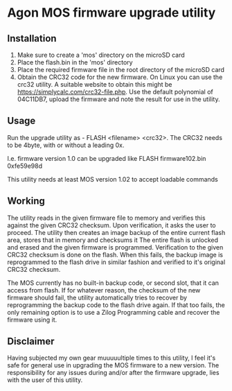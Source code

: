 # Agon MOS firmware upgrade utility
## Installation
1. Make sure to create a 'mos' directory on the microSD card
2. Place the flash.bin in the 'mos' directory
3. Place the required firmware file in the root directory of the microSD card
4. Obtain the CRC32 code for the new firmware. On Linux you can use the crc32 utility. A suitable website to obtain this might be https://simplycalc.com/crc32-file.php. Use the default polynomial of 04C11DB7, upload the firmware and note the result for use in the utility.

## Usage
Run the upgrade utility as - FLASH \<filename\> \<crc32\>. The CRC32 needs to be 4byte, with or without a leading 0x. 

I.e. firmware version 1.0 can be upgraded like FLASH firmware102.bin 0xfe59e98d

This utility needs at least MOS version 1.02 to accept loadable commands

## Working
The utility reads in the given firmware file to memory and verifies this against the given CRC32 checksum.
Upon verification, it asks the user to proceed.
The utility then creates an image backup of the entire current flash area, stores that in memory and checksums it
The entire flash is unlocked and erased and the given firmware is programmed.
Verification to the given CRC32 checksum is done on the flash. When this fails, the backup image is reprogrammed to the flash drive in similar fashion and verified to it's original CRC32 checksum.

The MOS currently has no built-in backup code, or second slot, that it can access from flash. If for whatever reason, the checksum of the new firmware should fail, the utility automatically tries to recover by reprogramming the backup code to the flash drive again. If that too fails, the only remaining option is to use a Zilog Programming cable and recover the firmware using it.

## Disclaimer
Having subjected my own gear muuuuultiple times to this utility, I feel it's safe for general use in upgrading the MOS firmware to a new version.
The responsibility for any issues during and/or after the firmware upgrade, lies with the user of this utility.

